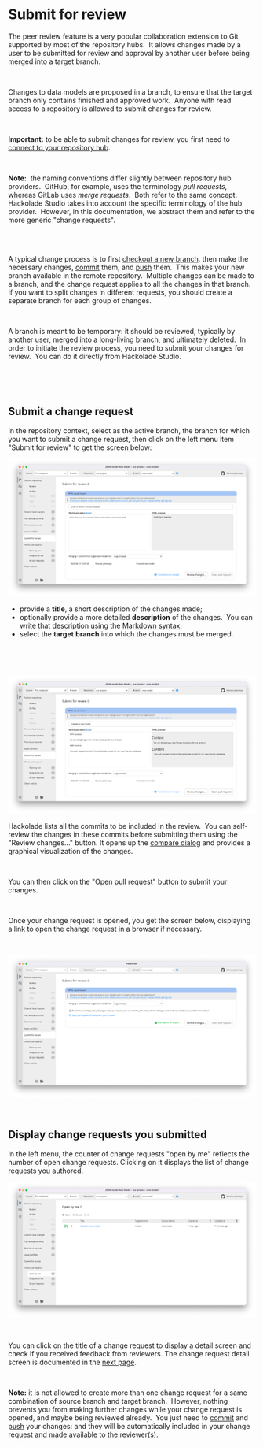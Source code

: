 # Submit for review

The peer review feature is a very popular collaboration extension to Git, supported by most of the repository hubs.&nbsp; It allows changes made by a user to be submitted for review and approval by another user before being merged into a target branch. &nbsp;

&nbsp;

Changes to data models are proposed in a branch, to ensure that the target branch only contains finished and approved work.&nbsp; Anyone with read access to a repository is allowed to submit changes for review.

&nbsp;

**Important:** to be able to submit changes for review, you first need to [connect to your repository hub](<Connecttoarepositoryhub.md>).

&nbsp;

**Note:**&nbsp; the naming conventions differ slightly between repository hub providers.&nbsp; GitHub, for example, uses the terminology *pull requests*, whereas GitLab uses *merge requests*.&nbsp; Both refer to the same concept.&nbsp; Hackolade Studio takes into account the specific terminology of the hub provider.&nbsp; However, in this documentation, we abstract them and refer to the more generic "change requests".\
&nbsp;

&nbsp;

A typical change process is to first [checkout a new branch](<Checkoutabranch.md>). then make the necessary changes, [commit](<Commitlocalchanges.md>) them, and [push](<Pushlocalcommits.md>) them.&nbsp; This makes your new branch available in the remote repository.&nbsp; Multiple changes can be made to a branch, and the change request applies to all the changes in that branch.&nbsp; If you want to split changes in different requests, you should create a separate branch for each group of changes.

&nbsp;

A branch is meant to be temporary: it should be reviewed, typically by another user, merged into a long-living branch, and ultimately deleted.&nbsp; In order to initiate the review process, you need to submit your changes for review.&nbsp; You can do it directly from Hackolade Studio.

&nbsp;

&nbsp;

## Submit a change request

In the repository context, select as the active branch, the branch for which you want to submit a change request, then click on the left menu item "Submit for review" to get the screen below:

![Workgroup submit for review](<lib/Workgroup%20submit%20for%20review.png>)

* provide a **title**, a short description of the changes made;
* optionally provide a more detailed **description** of the changes.&nbsp; You can write that description using the [Markdown syntax](<https://docs.github.com/en/get-started/writing-on-github/getting-started-with-writing-and-formatting-on-github/basic-writing-and-formatting-syntax>);&nbsp;
* select the **target** **branch** into which the changes must be merged.

&nbsp;

&nbsp;

![Workgroup submit for review markdown](<lib/Workgroup%20submit%20for%20review%20markdown.png>)

Hackolade lists all the commits to be included in the review.&nbsp; You can self-review the changes in these commits before submitting them using the "Review changes..." button. It opens up the [compare dialog](<Compareandmergemodels.md>) and provides a graphical visualization of the changes.

&nbsp;

You can then click on the "Open pull request" button to submit your changes.

&nbsp;

Once your change request is opened, you get the screen below, displaying a link to open the change request in a browser if necessary.

&nbsp;

![Workgroup submit for review - submitted](<lib/Workgroup%20submit%20for%20review%20-%20submitted.png>)

&nbsp;

## Display change requests you submitted

In the left menu, the counter of change requests "open by me" reflects the number of open change requests. Clicking on it displays the list of change requests you authored.

![Workgroup submit for review - open by me](<lib/Workgroup%20submit%20for%20review%20-%20open%20by%20me.png>)

&nbsp;

You can click on the title of a change request to display a detail screen and check if you received feedback from reviewers. The change request detail screen is documented in the [next page](<Reviewchangerequests.md>).

&nbsp;

**Note:** it is not allowed to create more than one change request for a same combination of source branch and target branch.&nbsp; However, nothing prevents you from making further changes while your change request is opened, and maybe being reviewed already.&nbsp; You just need to [commit](<Commitlocalchanges.md>) and [push](<Pushlocalcommits.md>) your changes: and they will be automatically included in your change request and made available to the reviewer(s).

&nbsp;

